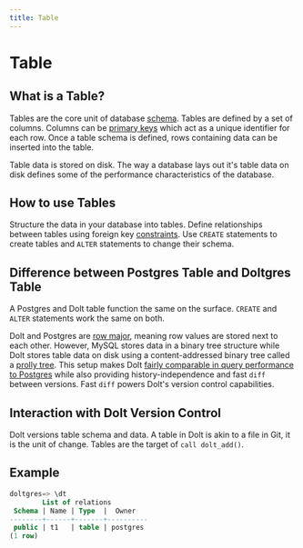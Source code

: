 ```yaml
---
title: Table
---
```


# Table

## What is a Table?

Tables are the core unit of database [schema](./schema.md). Tables are defined by a set of
columns. Columns can be [primary keys](./primary-key.md) which act as a unique identifier for each
row. Once a table schema is defined, rows containing data can be inserted into the table.

Table data is stored on disk. The way a database lays out it's table data on disk defines some of
the performance characteristics of the database.

## How to use Tables

Structure the data in your database into tables. Define relationships between tables using foreign
key [constraints](./constraints.md). Use `CREATE` statements to create tables and `ALTER` statements
to change their schema.

## Difference between Postgres Table and Doltgres Table

A Postgres and Dolt table function the same on the surface. `CREATE` and `ALTER` statements work the
same on both.

Dolt and Postgres are [row major](https://en.wikipedia.org/wiki/Row-_and_column-major_order),
meaning row values are stored next to each other. However, MySQL stores data in a binary tree
structure while Dolt stores table data on disk using a content-addressed binary tree called a
[prolly tree](../../architecture/storage-engine/prolly-tree.md). This setup makes Dolt [fairly
comparable in query performance to Postgres](../../reference/benchmarks/latency.md) while also
providing history-independence and fast `diff` between versions. Fast `diff` powers Dolt's version
control capabilities.

## Interaction with Dolt Version Control

Dolt versions table schema and data. A table in Dolt is akin to a file in Git, it is the unit of
change. Tables are the target of `call dolt_add()`.

## Example

```SQL
doltgres=> \dt
        List of relations
 Schema | Name | Type  |  Owner
--------+------+-------+----------
 public | t1   | table | postgres
(1 row)
```
